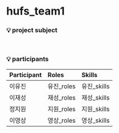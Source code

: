 # hufs_team1

### :bulb: project subject
 <br>

### :bulb: participants
|Participant|Roles|Skills|
|:---|:---|:---|
|이유진|유진_roles|유진_skills|
|이재성|재성_roles|재성_skills|
|정지원|지원_roles|지원_skills|
|이영상|영상_roles|영상_skills|
